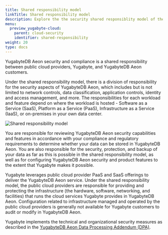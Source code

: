 ```yaml
---
title: Shared responsibility model
linkTitle: Shared responsibility model
description: Explore the the security shared responsiblity model of the YugabyteDB Aeon database.
menu:
  preview_yugabyte-cloud:
    parent: cloud-security
    identifier: shared-responsibility
weight: 20
type: docs
---
```


YugabyteDB Aeon security and compliance is a shared responsibility between public cloud providers, Yugabyte, and YugabyteDB Aeon customers.

Under the shared responsibility model, there is a division of responsibility for the security aspects of YugabyteDB Aeon, which includes but is not limited to network controls, data classification, application controls, identity and access management, and more. The responsibilities for each workload and feature depend on where the workload is hosted - Software as a Service (SaaS), Platform as a Service (PaaS), Infrastructure as a Service (IaaS), or on-premises in your own data center.

![Shared responsibility model](/images/yb-cloud/cloud-shared-responsibility.png)

You are responsible for reviewing YugabyteDB Aeon security capabilities and features in accordance with your compliance and regulatory requirements to determine whether your data can be stored in YugabyteDB Aeon. You are also responsible for the security, protection, and backup of your data as far as this is possible in the shared responsibility model, as well as for configuring YugabyteDB Aeon security and product features to the extent that Yugabyte makes it possible.

Yugabyte leverages public cloud provider PaaS and SaaS offerings to deliver the YugabyteDB Aeon service. Under the shared responsibility model, the public cloud providers are responsible for providing and protecting the infrastructure (the hardware, software, networking, and facilities) that runs the cloud services Yugabyte provides in YugabyteDB Aeon. Configuration related to infrastructure managed and operated by the public cloud providers is generally not available for Yugabyte customers to audit or modify in YugabyteDB Aeon.

Yugabyte implements the technical and organizational security measures as described in the [YugabyteDB Aeon Data Processing Addendum (DPA)](https://www.yugabyte.com/yugabyte-cloud-data-processing-addendum/).
